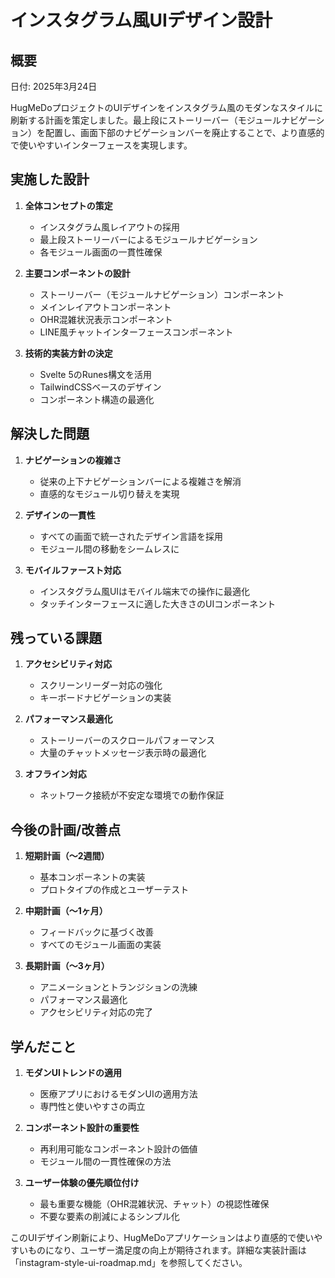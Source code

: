 # インスタグラム風UIデザイン設計

## 概要

日付: 2025年3月24日

HugMeDoプロジェクトのUIデザインをインスタグラム風のモダンなスタイルに刷新する計画を策定しました。最上段にストーリーバー（モジュールナビゲーション）を配置し、画面下部のナビゲーションバーを廃止することで、より直感的で使いやすいインターフェースを実現します。

## 実施した設計

1. **全体コンセプトの策定**
   - インスタグラム風レイアウトの採用
   - 最上段ストーリーバーによるモジュールナビゲーション
   - 各モジュール画面の一貫性確保

2. **主要コンポーネントの設計**
   - ストーリーバー（モジュールナビゲーション）コンポーネント
   - メインレイアウトコンポーネント
   - OHR混雑状況表示コンポーネント
   - LINE風チャットインターフェースコンポーネント

3. **技術的実装方針の決定**
   - Svelte 5のRunes構文を活用
   - TailwindCSSベースのデザイン
   - コンポーネント構造の最適化

## 解決した問題

1. **ナビゲーションの複雑さ**
   - 従来の上下ナビゲーションバーによる複雑さを解消
   - 直感的なモジュール切り替えを実現

2. **デザインの一貫性**
   - すべての画面で統一されたデザイン言語を採用
   - モジュール間の移動をシームレスに

3. **モバイルファースト対応**
   - インスタグラム風UIはモバイル端末での操作に最適化
   - タッチインターフェースに適した大きさのUIコンポーネント

## 残っている課題

1. **アクセシビリティ対応**
   - スクリーンリーダー対応の強化
   - キーボードナビゲーションの実装

2. **パフォーマンス最適化**
   - ストーリーバーのスクロールパフォーマンス
   - 大量のチャットメッセージ表示時の最適化

3. **オフライン対応**
   - ネットワーク接続が不安定な環境での動作保証

## 今後の計画/改善点

1. **短期計画（〜2週間）**
   - 基本コンポーネントの実装
   - プロトタイプの作成とユーザーテスト

2. **中期計画（〜1ヶ月）**
   - フィードバックに基づく改善
   - すべてのモジュール画面の実装

3. **長期計画（〜3ヶ月）**
   - アニメーションとトランジションの洗練
   - パフォーマンス最適化
   - アクセシビリティ対応の完了

## 学んだこと

1. **モダンUIトレンドの適用**
   - 医療アプリにおけるモダンUIの適用方法
   - 専門性と使いやすさの両立

2. **コンポーネント設計の重要性**
   - 再利用可能なコンポーネント設計の価値
   - モジュール間の一貫性確保の方法

3. **ユーザー体験の優先順位付け**
   - 最も重要な機能（OHR混雑状況、チャット）の視認性確保
   - 不要な要素の削減によるシンプル化

このUIデザイン刷新により、HugMeDoアプリケーションはより直感的で使いやすいものになり、ユーザー満足度の向上が期待されます。詳細な実装計画は「instagram-style-ui-roadmap.md」を参照してください。
